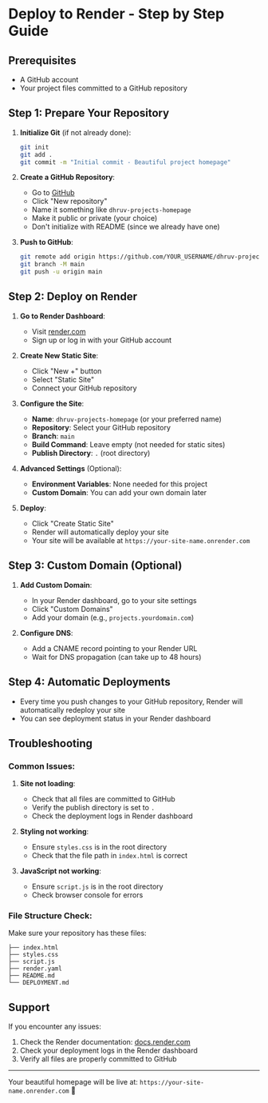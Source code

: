 # Deploy to Render - Step by Step Guide

## Prerequisites
- A GitHub account
- Your project files committed to a GitHub repository

## Step 1: Prepare Your Repository

1. **Initialize Git** (if not already done):
   ```bash
   git init
   git add .
   git commit -m "Initial commit - Beautiful project homepage"
   ```

2. **Create a GitHub Repository**:
   - Go to [GitHub](https://github.com)
   - Click "New repository"
   - Name it something like `dhruv-projects-homepage`
   - Make it public or private (your choice)
   - Don't initialize with README (since we already have one)

3. **Push to GitHub**:
   ```bash
   git remote add origin https://github.com/YOUR_USERNAME/dhruv-projects-homepage.git
   git branch -M main
   git push -u origin main
   ```

## Step 2: Deploy on Render

1. **Go to Render Dashboard**:
   - Visit [render.com](https://render.com)
   - Sign up or log in with your GitHub account

2. **Create New Static Site**:
   - Click "New +" button
   - Select "Static Site"
   - Connect your GitHub repository

3. **Configure the Site**:
   - **Name**: `dhruv-projects-homepage` (or your preferred name)
   - **Repository**: Select your GitHub repository
   - **Branch**: `main`
   - **Build Command**: Leave empty (not needed for static sites)
   - **Publish Directory**: `.` (root directory)

4. **Advanced Settings** (Optional):
   - **Environment Variables**: None needed for this project
   - **Custom Domain**: You can add your own domain later

5. **Deploy**:
   - Click "Create Static Site"
   - Render will automatically deploy your site
   - Your site will be available at `https://your-site-name.onrender.com`

## Step 3: Custom Domain (Optional)

1. **Add Custom Domain**:
   - In your Render dashboard, go to your site settings
   - Click "Custom Domains"
   - Add your domain (e.g., `projects.yourdomain.com`)

2. **Configure DNS**:
   - Add a CNAME record pointing to your Render URL
   - Wait for DNS propagation (can take up to 48 hours)

## Step 4: Automatic Deployments

- Every time you push changes to your GitHub repository, Render will automatically redeploy your site
- You can see deployment status in your Render dashboard

## Troubleshooting

### Common Issues:

1. **Site not loading**:
   - Check that all files are committed to GitHub
   - Verify the publish directory is set to `.`
   - Check the deployment logs in Render dashboard

2. **Styling not working**:
   - Ensure `styles.css` is in the root directory
   - Check that the file path in `index.html` is correct

3. **JavaScript not working**:
   - Ensure `script.js` is in the root directory
   - Check browser console for errors

### File Structure Check:
Make sure your repository has these files:
```
├── index.html
├── styles.css
├── script.js
├── render.yaml
├── README.md
└── DEPLOYMENT.md
```

## Support

If you encounter any issues:
1. Check the Render documentation: [docs.render.com](https://docs.render.com)
2. Check your deployment logs in the Render dashboard
3. Verify all files are properly committed to GitHub

---

Your beautiful homepage will be live at: `https://your-site-name.onrender.com` 🎉 